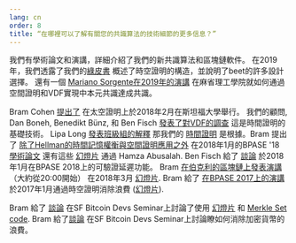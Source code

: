 ```yaml
---
lang: cn
order: 8
title: “在哪裡可以了解有關您的共識算法的技術細節的更多信息？”
---
```


我們有學術論文和演講，詳細介紹了我們的新共識算法和區塊鏈軟件。
在2019年，我們透露了我們的[綠皮書](https://www.beet.net/assets/beetGreenPaper.pdf) 概述了時空證明的構造，並說明了beet的許多設計選擇。
還有一個 [Mariano Sorgente在2019年的演講](https://youtu.be/_075bzQPooU) 在麻省理工學院就如何通過空間證明和VDF實現中本元共識達成共識。

Bram Cohen [提出了](https://www.youtube.com/watch?v=2Zlcgt8FVz4) 在太空證明上於2018年2月在斯坦福大學舉行。 我們的顧問, Dan Boneh, Benedikt Bünz, 和 Ben Fisch [發表了對VDF的調查](https://eprint.iacr.org/2018/712.pdf) 這是時間證明的基礎技術。
Lipa Long [發表班級組的解釋](https://github.com/beet-Network/vdf-competition/blob/master/classgroups.pdf) 那我們的 [時間證明](https://eprint.iacr.org/2018/627.pdf) 是根據。Bram 提出了 [除了Hellman的時間記憶權衡與空間證明應用之外](https://www.youtube.com/watch?v=iqxkO7C-cyk) 在2018年1月的BPASE '18 [學術論文](https://eprint.iacr.org/2017/893) 還有這些 [幻燈片](https://view.publitas.com/beet-network/pbase18slides/page/1) 通過 Hamza Abusalah. Ben Fisch 給了 [談論](https://www.youtube.com/watch?v=qUoagL7OZ1k&feature=youtu.be) 於2018年1月在BPASE 2018上的可驗證延遲功能。 Bram [在伯克利的區塊鏈上發表演講](https://www.facebook.com/BlockchainatBerkeley/videos/2006069823011271/)（大約從20:00開始） 在2018年3月 [幻燈片](https://cyber.stanford.edu/sites/g/files/sbiybj9936/f/bramcohen.pdf). Bram 給了 [在BPASE 2017上的演講](https://www.youtube.com/watch?v=aYG0NxoG7yw) 於2017年1月通過時空證明消除浪費 ([幻燈片](https://cyber.stanford.edu/sites/g/files/sbiybj9936/f/bramcohen.pdf)).

Bram 給了 [談論](https://www.youtube.com/watch?v=zZaB4hM8SQ4) 在SF Bitcoin Devs Seminar上討論了使用 [幻燈片](https://view.publitas.com/beet-network/bitcoin_data_structures/) 和 [Merkle Set code](https://github.com/bramcohen/MerkleSet). Bram 給了[談論](https://www.youtube.com/watch?v=zZaB4hM8SQ4) 在SF Bitcoin Devs Seminar上討論瞭如何消除加密貨幣的浪費。
